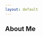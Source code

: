 ```yaml
---
layout: default
---
```


## About Me

<img class="profile-picture" src="">

<!--- I am a graduate student at California Institute of Technology, working on modeling and analysis of synthetic biological circuits. I am working in the [Murray Lab]#(http://www.cds.caltech.edu/~murray/wiki/index.php?title=Main_Page). Refer to the [Projects](https://ayush-pandey.github.io/projects) and [Publications](https://ayush-pandey.github.io/publication) page for more information on my current work. -->

<!--- Before joining Caltech, I graduated with a bachelors and a masters degree from the Indian Institute of Technoloy (IIT) Kharagpur, India. My Bachelor of Technology (Hons.) degree is in instrumentation engineering and Master of Technology in 
Control System Engineering from the Electrical Engineering department.


## Research Interests

* Control theory
* Systems and synthetic biology
* Robust and optimal control
* Robotics 


---
<hr>
